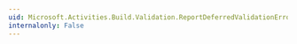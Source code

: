 ```yaml
---
uid: Microsoft.Activities.Build.Validation.ReportDeferredValidationErrorsTask.#ctor
internalonly: False
---
```

